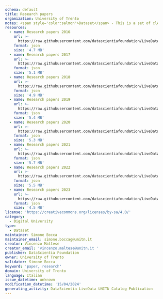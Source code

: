 ```yaml
---
schema: default
title: Research papers
organization: University of Trento
notes: <span style='color:salmon'>Dataset</span> - This is a set of cleaned and formatted datasets, created by the University of Trento (UNITN), that includes information about the research papers published by UNITN research staff. A different dataset is provided for each pubblication year, starting from 2016 to 2023.
resources:
  - name: Research papers 2016
    url: >-
      https://raw.githubusercontent.com/datascientiafoundation/LiveDataUNITN-Repository/main/SREP/Data%20Resources/DU-UNITN-mindprod-2016.json?token=GHSAT0AAAAAACODWA6QEEZVB3DMX674ZE3WZQ6G6RA
    format: json
    size: '4.7 MB'
  - name: Research papers 2017
    url: >-
      https://raw.githubusercontent.com/datascientiafoundation/LiveDataUNITN-Repository/main/SREP/Data%20Resources/DU-UNITN-mindprod-2017.json?token=GHSAT0AAAAAACODWA6RKQKVCD4L4ZLB6FHSZQ6G7FQ
    format: json
    size: '5.1 MB'
  - name: Research papers 2018
    url: >-
      https://raw.githubusercontent.com/datascientiafoundation/LiveDataUNITN-Repository/main/SREP/Data%20Resources/DU-UNITN-mindprod-2018.json?token=GHSAT0AAAAAACODWA6QM6PI52IHEYJILZMSZQ6G7NQ
    format: json
    size: '4.9 MB'
  - name: Research papers 2019
    url: >-
      https://raw.githubusercontent.com/datascientiafoundation/LiveDataUNITN-Repository/main/SREP/Data%20Resources/DU-UNITN-mindprod-2019.json?token=GHSAT0AAAAAACODWA6R6RGWW6XPNRHX4MKIZQ6G7YA
    format: json
    size: '5.4 MB'
  - name: Research papers 2020
    url: >-
      https://raw.githubusercontent.com/datascientiafoundation/LiveDataUNITN-Repository/main/SREP/Data%20Resources/DU-UNITN-mindprod-2020.json?token=GHSAT0AAAAAACODWA6R2OJTBH5ALLZD6RCKZQ6HAAA
    format: json
    size: '5.3 MB'
  - name: Research papers 2021
    url: >-
      https://raw.githubusercontent.com/datascientiafoundation/LiveDataUNITN-Repository/main/SREP/Data%20Resources/DU-UNITN-mindprod-2021.json?token=GHSAT0AAAAAACODWA6QITQ6KD7YZ6BUQ2WSZQ6HAJQ
    format: json
    size: '5.7 MB'
  - name: Research papers 2022
    url: >-
      https://raw.githubusercontent.com/datascientiafoundation/LiveDataUNITN-Repository/main/SREP/Data%20Resources/DU-UNITN-mindprod-2022.json?token=GHSAT0AAAAAACODWA6RUSARDMZ2PJNM3WZSZQ6HARQ
    format: json
    size: '5.5 MB'
  - name: Research papers 2023
    url: >-
      https://raw.githubusercontent.com/datascientiafoundation/LiveDataUNITN-Repository/main/SREP/Data%20Resources/DU-UNITN-mindprod-2023.json?token=GHSAT0AAAAAACODWA6RW7SS6FOZTFL4VXQGZQ6HBHA
    format: json
    size: '4.5 MB'
license: 'https://creativecommons.org/licenses/by-sa/4.0/'
category:
  - Digital University
type:
  - Dataset
maintainer: Simone Bocca
maintainer_email: simone.boccag@unitn.it
creator: Vincenzo Maltese
creator_email: 'vincenzo.maltese@unitn.it '
publisher: DataScientia Foundation
owner: University of Trento
validator: Simone Bocca
keyword: 'paper, research'
domain: University of Trento
language: Italian
issue_datetime: unknown
modification_datetime: '15/04/2024'
generating_activity: DataScientia LiveData UNITN Catalog Publication
---
```

